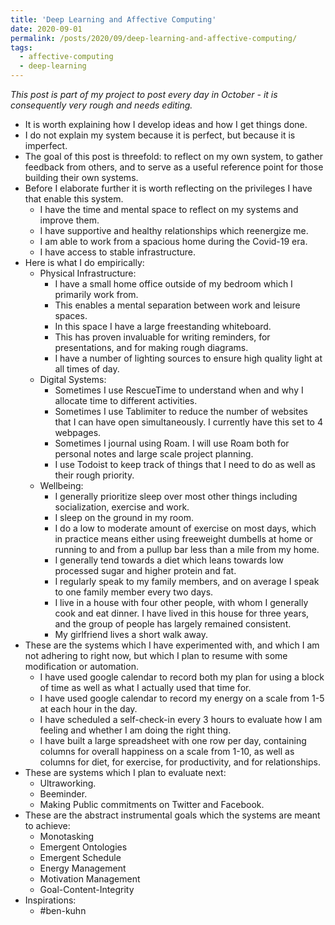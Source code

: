 ```yaml
---
title: 'Deep Learning and Affective Computing'
date: 2020-09-01
permalink: /posts/2020/09/deep-learning-and-affective-computing/
tags:
  - affective-computing
  - deep-learning
---
```


_This post is part of my project to post every day in October - it is consequently very rough and needs editing._

- It is worth explaining how I develop ideas and how I get things done.
- I do not explain my system because it is perfect, but because it is imperfect. 
- The goal of this post is threefold: to reflect on my own system, to gather feedback from others, and to serve as a useful reference point for those building their own systems.
- Before I elaborate further it is worth reflecting on the privileges I have that enable this system.
    - I have the time and mental space to reflect on my systems and improve them.
    - I have supportive and healthy relationships which reenergize me.
    - I am able to work from a spacious home during the Covid-19 era.
    - I have access to stable infrastructure.
- Here is what I do empirically:
    - Physical Infrastructure:
        - I have a small home office outside of my bedroom which I primarily work from.
        - This enables a mental separation between work and leisure spaces.
        - In this space I have a large freestanding whiteboard.
        - This has proven invaluable for writing reminders, for presentations, and for making rough diagrams.
        - I have a number of lighting sources to ensure high quality light at all times of day.
    - Digital Systems:
        - Sometimes I use RescueTime to understand when and why I allocate time to different activities.
        - Sometimes I use Tablimiter to reduce the number of websites that I can have open simultaneously. I currently have this set to 4 webpages.
        - Sometimes I journal using Roam. I will use Roam both for personal notes and large scale project planning.
        - I use Todoist to keep track of things that I need to do as well as their rough priority.
    - Wellbeing:
        - I generally prioritize sleep over most other things including socialization, exercise and work.
        - I sleep on the ground in my room.
        - I do a low to moderate amount of exercise on most days, which in practice means either using freeweight dumbells at home or running to and from a pullup bar less than a mile from my home.
        - I generally tend towards a diet which leans towards low processed sugar and higher protein and fat.
        - I regularly speak to my family members, and on average I speak to one family member every two days.
        - I live in a house with four other people, with whom I generally cook and eat dinner. I have lived in this house for three years, and the group of people has largely remained consistent.
        - My girlfriend lives a short walk away.
- These are the systems which I have experimented with, and which I am not adhering to right now, but which I plan to resume with some modification or automation.
    - I have used google calendar to record both my plan for using a block of time as well as what I actually used that time for.
    - I have used google calendar to record my energy on a scale from 1-5 at each hour in the day.
    - I have scheduled a self-check-in every 3 hours to evaluate how I am feeling and whether I am doing the right thing.
    - I have built a large spreadsheet with one row per day, containing columns for overall happiness on a scale from 1-10, as well as columns for diet, for exercise, for productivity, and for relationships.
- These are systems which I plan to evaluate next:
    - Ultraworking.
    - Beeminder.
    - Making Public commitments on Twitter and Facebook.
- These are the abstract instrumental goals which the systems are meant to achieve:
    - Monotasking
    - Emergent Ontologies
    - Emergent Schedule
    - Energy Management
    - Motivation Management
    - Goal-Content-Integrity
- Inspirations:
    - #ben-kuhn
